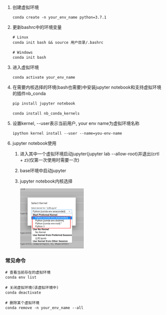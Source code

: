 1. 创建虚拟环境
    ```shell
    conda create -n your_env_name python=3.7.1
    ```

2. 更新bashrc中的环境变量
    ```shell
    # Linux
    conda init bash && source 用户目录/.bashrc
    
    # Windows
    conda init bash
    ```

3. 进入虚拟环境
    ```shell
    conda activate your_env_name
    ```

4. 在需要内核选择的环境(bash也需要)中安装jupyter notebook和支持虚拟环境的插件nb_conda
    ```shell
    pip install jupyter notebook
    
    conda install nb_conda_kernels
    ```

5. 设置kernel, --user表示当前用户, your env name为虚拟环境名称
    ```shell
    ipython kernel install --user --name=you-env-name
    ```
   
6. jupyter notebook使用
   1. 进入其中一个虚拟环境启动jupyter(jupyter lab --allow-root)并退出(crtl + z)(仅第一次使用时需要一次)
   2. base环境中启动jupyter
   3. jupyter notebook内核选择
   
      <img src="../../Other/img/notebook内核选择.jpg" style="zoom:20%">

### 常见命令

```shell
# 查看当前存在的虚拟环境
conda env list

# 关闭虚拟环境(该虚拟环境中)
conda deactivate

# 删除某个虚拟环境
conda remove -n your_env_name --all
```
